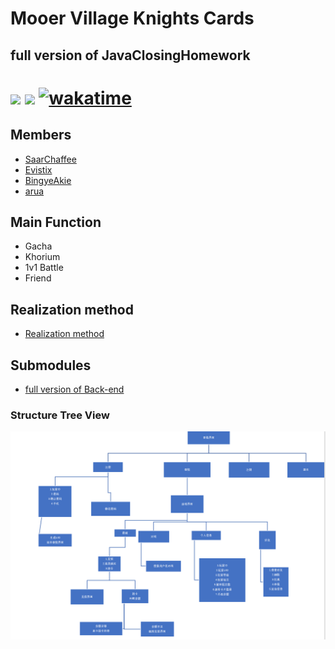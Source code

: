 # Mooer Village Knights Cards

## full version of JavaClosingHomework

<h1>

<a href="https://www.oracle.com/java/"><img src="https://img.shields.io/badge/JDK-1.8.0-red"/></a>
<a herf="https://www.microsoft.com/zh-cn/sql-server"><img src="https://img.shields.io/badge/DataBase-MSSQL-yellow"></a>
[![wakatime](https://wakatime.com/badge/github/SaarChaffee/MooerVillageKnightsCards.svg)](https://wakatime.com/badge/github/SaarChaffee/MooerVillageKnightsCards)
</h1>
<h2>

## Members

- [SaarChaffee](https://github.com/saarchaffee)
- [Evistix](https://gitee.com/Evistix)
- [BingyeAkie](https://gitee.com/BingyeAkie)
- [arua](https://gitee.com/arua)

## Main Function

- Gacha
- Khorium
- 1v1 Battle
- Friend

[comment]: <> (### Details please read documents[docs]&#40;docs/api.md&#41;)

## Realization method

- [Realization method](docs/EndIntroduction.md)

## Submodules

- [full version of Back-end](https://github.com/saarchaffee/JavaClosingHomework)

  </h2>

### Structure Tree View

  <img src ="resources/pic1.png">

